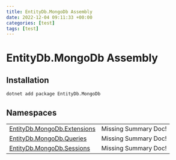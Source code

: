 ```yaml
---
title: EntityDb.MongoDb Assembly
date: 2022-12-04 09:11:33 +00:00
categories: [test]
tags: [test]
---
```


# EntityDb.MongoDb Assembly
## Installation
```sh
dotnet add package EntityDb.MongoDb
```
## Namespaces
<table><tr><td><a href='dotnet-entitydb-mongodb-extensions'>EntityDb.MongoDb.Extensions</a></td><td>Missing Summary Doc!</td></tr><tr><td><a href='dotnet-entitydb-mongodb-queries'>EntityDb.MongoDb.Queries</a></td><td>Missing Summary Doc!</td></tr><tr><td><a href='dotnet-entitydb-mongodb-sessions'>EntityDb.MongoDb.Sessions</a></td><td>Missing Summary Doc!</td></tr></table>
